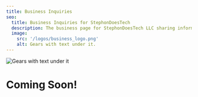 ```yaml
---
title: Business Inquiries
seo:
  title: Business Inquiries for StephonDoesTech
  description: The business page for StephonDoesTech LLC sharing information about services for current and perspective clients.
  image:
    src: '/logos/business_logo.png'
    alt: Gears with text under it.
---
```


![Gears with text under it](/logos/business_logo.png)

# Coming Soon!
